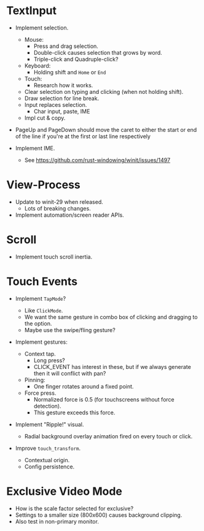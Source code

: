 # TextInput

* Implement selection.
    - Mouse:
        - Press and drag selection.
        - Double-click causes selection that grows by word.
        - Triple-click and Quadruple-click?
    - Keyboard:
        - Holding shift and `Home` or `End`
    - Touch:
        - Research how it works.
    - Clear selection on typing and clicking (when not holding shift).
    - Draw selection for line break.
    - Input replaces selection.
        - Char input, paste, IME
    - Impl cut & copy.

* PageUp and PageDown should move the caret to either the start or end of the line if you're at the first or last line respectively

* Implement IME.
    - See https://github.com/rust-windowing/winit/issues/1497

# View-Process

* Update to winit-29 when released.
    - Lots of breaking changes.
* Implement automation/screen reader APIs.

# Scroll

* Implement touch scroll inertia.

# Touch Events

* Implement `TapMode`?
    - Like `ClickMode`.
    - We want the same gesture in combo box of clicking and dragging to the option.
    - Maybe use the swipe/fling gesture?

* Implement gestures:
    - Context tap.
        - Long press?
        - CLICK_EVENT has interest in these, but if we always generate then it will conflict with pan?
    - Pinning:
        - One finger rotates around a fixed point.
    - Force press.
        - Normalized force is 0.5 (for touchscreens without force detection).
        - This gesture exceeds this force.

* Implement "Ripple!" visual.
    - Radial background overlay animation fired on every touch or click.

* Improve `touch_transform`.
    - Contextual origin.
    - Config persistence.

# Exclusive Video Mode

* How is the scale factor selected for exclusive?
* Settings to a smaller size (800x600) causes background clipping.
* Also test in non-primary monitor.